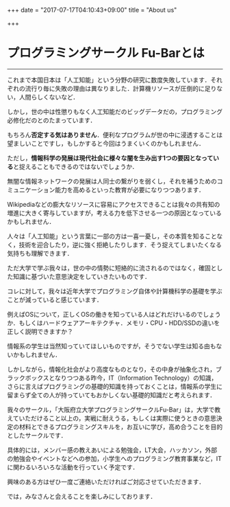 +++
date = "2017-07-17T04:10:43+09:00"
title = "About us"

+++

# プログラミングサークル Fu-Barとは
<hr />

これまで本国日本は「人工知能」という分野の研究に数度失敗しています．それぞれの流行り毎に失敗の理由は異なりました．計算機リソースが圧倒的に足りない，人間らしくないなど．

しかし，世の中は性懲りもなく人工知能だのビッグデータだの，プログラミング必修化だのとのたまっています．

もちろん**否定する気はありません**．便利なプログラムが世の中に浸透することは望ましいことですし，もしかすると今回はうまくいくのかもしれません．

ただし，**情報科学の発展は現代社会に様々な闇を生み出す1つの要因となっている**と捉えることもできるのではないでしょうか．

無闇な情報ネットワークの発展は人同士の繋がりを弱くし，それを補うためのコミュニケーション能力を高めるといった教育が必要になりつつあります．

Wikipediaなどの膨大なリソースに容易にアクセスできることは我々の共有知の増進に大きく寄与していますが，考える力を低下させる一つの原因となっているかもしれません．

人々は「人工知能」という言葉に一部の方は一喜一憂し，その本質を知ることなく，技術を迎合したり，逆に強く拒絶したりします．そう捉えてしまいたくなる気持ちも理解できます．

ただ大学で学ぶ我々は，世の中の情勢に短絡的に流されるのではなく，確固とした知識に基づいた意思決定をしていきたいものです．

コレに対して，我々は近年大学でプログラミング自体や計算機科学の基礎を学ぶことが減っていると感じています．

例えばOSについて，正しくOSの働きを知っている人はどれだけいるのでしょうか．もしくはハードウェアアーキテクチャ．メモリ・CPU・HDD/SSDの違いを正しく説明できますか？

情報系の学生は当然知っていてほしいものですが，そうでない学生は知る由もないかもしれません．

しかしながら，情報化社会がより高度なものとなり，その中身が抽象化され，ブラックボックスとなりつつある昨今，IT（Information Technology）の知識，さらに言えばプログラミングの基礎的知識を持っておくことは，情報系の学生に留まらず全ての人が持っていてもおかしくない基礎的知識だと考えられます．

我々のサークル，「大阪府立大学プログラミングサークルFu-Bar」は，大学で教えていただけること以上の，実戦に耐えうる，もしくは実際に使うときの意思決定の材料とできるプログラミングスキルを，お互いに学び，高め合うことを目的としたサークルです．

具体的には，メンバー感の教えあいによる勉強会，LT大会，ハッカソン，外部の勉強会やイベントなどへの参加，小学生へのプログラミング教育事業など，ITに関わるいろいろな活動を行っていく予定です．

興味のある方はぜひ一度ご連絡いただければご対応させていただきます．

では，みなさんと会えることを楽しみにしております．